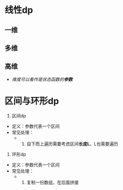 # 线性dp

## 一维
## 多维
## 高维

- *维度可以看作是状态函数的**参数***

# 区间与环形dp
1. 区间dp
- 定义：参数代表一个区间
- 常见处理：
    - 1. 自下而上遍历需要考虑区间**长度L**，L也需要遍历

1. 环形dp
- 定义：参数代表一个区间
- 常见处理：
    - 1. 复制一份数组，在后面拼接